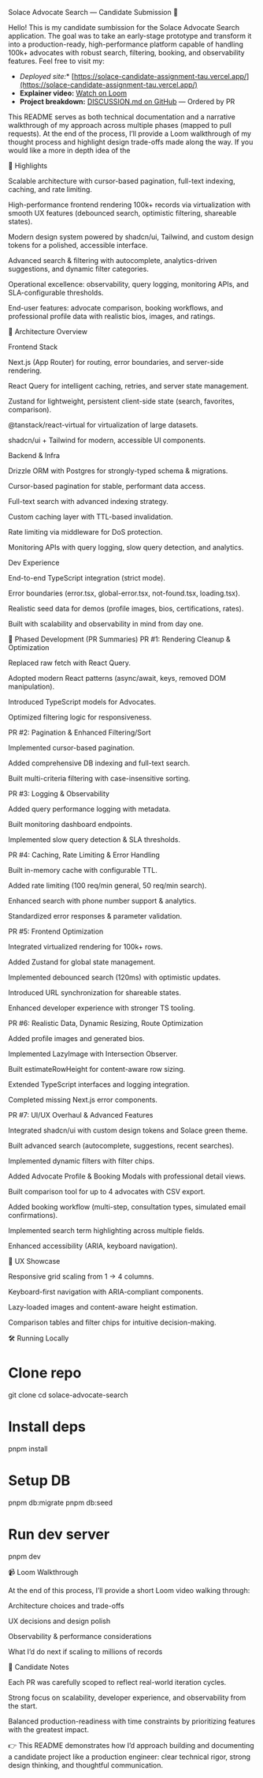 Solace Advocate Search — Candidate Submission 🚀

Hello! This is my candidate sumbission for the Solace Advocate Search application. The goal was to take an early-stage prototype and transform it into a production-ready, high-performance platform capable of handling 100k+ advocates with robust search, filtering, booking, and observability features. Feel free to visit my: 

- *Deployed site:** [https://solace-candidate-assignment-tau.vercel.app/](https://solace-candidate-assignment-tau.vercel.app/)
- **Explainer video:** [Watch on Loom](https://www.loom.com/share/a6c7ca9bf6854e81a076cb9352729f58)
- **Project breakdown:** [DISCUSSION.md on GitHub](https://github.com/BakariMorris/solace-candidate-assignment/blob/master/DISCUSSION.md) — Ordered by PR


This README serves as both technical documentation and a narrative walkthrough of my approach across multiple phases (mapped to pull requests). At the end of the process, I’ll provide a Loom walkthrough of my thought process and highlight design trade-offs made along the way. If you would like a more in depth idea of the

🌟 Highlights

Scalable architecture with cursor-based pagination, full-text indexing, caching, and rate limiting.

High-performance frontend rendering 100k+ records via virtualization with smooth UX features (debounced search, optimistic filtering, shareable states).

Modern design system powered by shadcn/ui, Tailwind, and custom design tokens for a polished, accessible interface.

Advanced search & filtering with autocomplete, analytics-driven suggestions, and dynamic filter categories.

Operational excellence: observability, query logging, monitoring APIs, and SLA-configurable thresholds.

End-user features: advocate comparison, booking workflows, and professional profile data with realistic bios, images, and ratings.

🧩 Architecture Overview

Frontend Stack

Next.js (App Router) for routing, error boundaries, and server-side rendering.

React Query for intelligent caching, retries, and server state management.

Zustand for lightweight, persistent client-side state (search, favorites, comparison).

@tanstack/react-virtual for virtualization of large datasets.

shadcn/ui + Tailwind for modern, accessible UI components.

Backend & Infra

Drizzle ORM with Postgres for strongly-typed schema & migrations.

Cursor-based pagination for stable, performant data access.

Full-text search with advanced indexing strategy.

Custom caching layer with TTL-based invalidation.

Rate limiting via middleware for DoS protection.

Monitoring APIs with query logging, slow query detection, and analytics.

Dev Experience

End-to-end TypeScript integration (strict mode).

Error boundaries (error.tsx, global-error.tsx, not-found.tsx, loading.tsx).

Realistic seed data for demos (profile images, bios, certifications, rates).

Built with scalability and observability in mind from day one.

📌 Phased Development (PR Summaries)
PR #1: Rendering Cleanup & Optimization

Replaced raw fetch with React Query.

Adopted modern React patterns (async/await, keys, removed DOM manipulation).

Introduced TypeScript models for Advocates.

Optimized filtering logic for responsiveness.

PR #2: Pagination & Enhanced Filtering/Sort

Implemented cursor-based pagination.

Added comprehensive DB indexing and full-text search.

Built multi-criteria filtering with case-insensitive sorting.

PR #3: Logging & Observability

Added query performance logging with metadata.

Built monitoring dashboard endpoints.

Implemented slow query detection & SLA thresholds.

PR #4: Caching, Rate Limiting & Error Handling

Built in-memory cache with configurable TTL.

Added rate limiting (100 req/min general, 50 req/min search).

Enhanced search with phone number support & analytics.

Standardized error responses & parameter validation.

PR #5: Frontend Optimization

Integrated virtualized rendering for 100k+ rows.

Added Zustand for global state management.

Implemented debounced search (120ms) with optimistic updates.

Introduced URL synchronization for shareable states.

Enhanced developer experience with stronger TS tooling.

PR #6: Realistic Data, Dynamic Resizing, Route Optimization

Added profile images and generated bios.

Implemented LazyImage with Intersection Observer.

Built estimateRowHeight for content-aware row sizing.

Extended TypeScript interfaces and logging integration.

Completed missing Next.js error components.

PR #7: UI/UX Overhaul & Advanced Features

Integrated shadcn/ui with custom design tokens and Solace green theme.

Built advanced search (autocomplete, suggestions, recent searches).

Implemented dynamic filters with filter chips.

Added Advocate Profile & Booking Modals with professional detail views.

Built comparison tool for up to 4 advocates with CSV export.

Added booking workflow (multi-step, consultation types, simulated email confirmations).

Implemented search term highlighting across multiple fields.

Enhanced accessibility (ARIA, keyboard navigation).

🎨 UX Showcase

Responsive grid scaling from 1 → 4 columns.

Keyboard-first navigation with ARIA-compliant components.

Lazy-loaded images and content-aware height estimation.

Comparison tables and filter chips for intuitive decision-making.

🛠️ Running Locally
# Clone repo
git clone <candidate-repo-url>
cd solace-advocate-search

# Install deps
pnpm install

# Setup DB
pnpm db:migrate
pnpm db:seed

# Run dev server
pnpm dev

📹 Loom Walkthrough

At the end of this process, I’ll provide a short Loom video walking through:

Architecture choices and trade-offs

UX decisions and design polish

Observability & performance considerations

What I’d do next if scaling to millions of records

📌 Candidate Notes

Each PR was carefully scoped to reflect real-world iteration cycles.

Strong focus on scalability, developer experience, and observability from the start.

Balanced production-readiness with time constraints by prioritizing features with the greatest impact.


👉 This README demonstrates how I’d approach building and documenting a candidate project like a production engineer: clear technical rigor, strong design thinking, and thoughtful communication.
